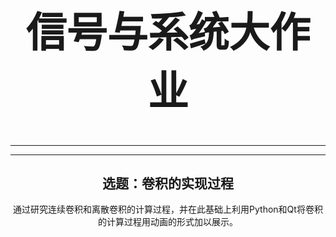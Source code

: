 <html>
    <head>
        <title>Hello Everybody!</title>
        <style type="text/css">
        div{
            position: absolute;
            width: 230px;
            height: 80px;
            border:3px solid #000;
            color: #000;
            font-weight:bold;
            font-size: 17px;
            text-align: center;
        }
        </style>
    </head>
    <body>
            <h1 style="text-align:center;font-style: normal;font-size:65px;">信号与系统大作业</span><br/>
        </h1>
        <hr/>
        <hr/>
            <h2 style="text-align:center">选题：卷积的实现过程</h2>
            <p style="text-align:center">通过研究连续卷积和离散卷积的计算过程，并在此基础上利用Python和Qt将卷积的计算过程用动画的形式加以展示。</p>
    </body>
</html>
